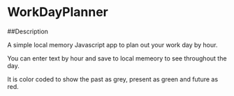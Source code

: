 # WorkDayPlanner

##Description

A simple local memory Javascript app to plan out your work day by hour.

You can enter text by hour and save to local memeory to see throughout the day.

It is color coded to show the past as grey, present as green and future as red.

##
